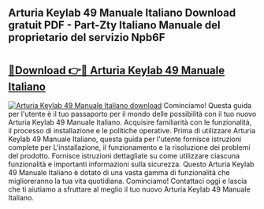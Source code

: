 ## Arturia Keylab 49 Manuale Italiano Download gratuit PDF - Part-Zty Italiano Manuale del proprietario del servizio Npb6F

# <h2><a href="http://dfev04b.blite.top/?on=Arturia+Keylab+49+Manuale+Italiano">🔗Download 👉🔴 Arturia Keylab 49 Manuale Italiano</a></h2>

[![Arturia Keylab 49 Manuale Italiano download](https://i.imgur.com/lujVjoI.png)](http://dfev04b.blite.top/?on=Arturia+Keylab+49+Manuale+Italiano)
Cominciamo! Questa guida per l'utente è il tuo passaporto per il mondo delle possibilità con il tuo nuovo Arturia Keylab 49 Manuale Italiano. Acquisire familiarità con le funzionalità, il processo di installazione e le politiche operative. Prima di utilizzare Arturia Keylab 49 Manuale Italiano, questa guida per l'utente fornisce istruzioni complete per L'installazione, il funzionamento e la risoluzione dei problemi del prodotto. Fornisce istruzioni dettagliate su come utilizzare ciascuna funzionalità e importanti informazioni sulla sicurezza. Questo Arturia Keylab 49 Manuale Italiano è dotato di una vasta gamma di funzionalità che miglioreranno la tua vita quotidiana. Cominciamo! Contattaci oggi e lascia che ti aiutiamo a sfruttare al meglio il tuo nuovo Arturia Keylab 49 Manuale Italiano.
